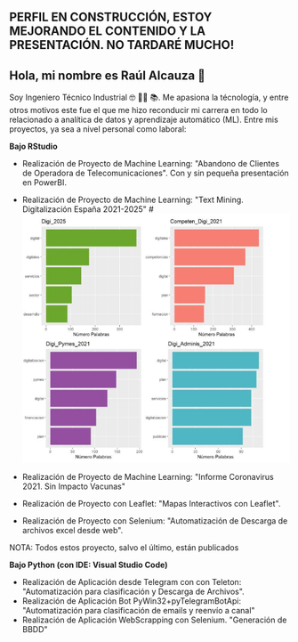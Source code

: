 ## PERFIL EN CONSTRUCCIÓN, ESTOY MEJORANDO EL CONTENIDO Y LA PRESENTACIÓN. NO TARDARÉ MUCHO!

## Hola, mi nombre es Raúl Alcauza 👋


Soy Ingeniero Técnico Industrial 🤓 👨‍🏫 📚. 
Me apasiona la técnología, y entre otros motivos este fue el que me hizo reconducir mi carrera en todo lo relacionado a analítica de datos y aprendizaje automático (ML). 
Entre mis proyectos, ya sea a nivel personal como laboral:

**Bajo RStudio**

  * Realización de Proyecto de Machine Learning: "Abandono de Clientes de Operadora de Telecomunicaciones". Con y sin pequeña presentación en PowerBI.
  * Realización de Proyecto de Machine Learning: "Text Mining. Digitalización España 2021-2025"
   #![**Presentación**](Media/TextMinning.JPG)
  
  * Realización de Proyecto de Machine Learning: "Informe Coronavirus 2021. Sin Impacto Vacunas"
  * Realización de Proyecto con Leaflet: "Mapas Interactivos con Leaflet".
  * Realización de Proyecto con Selenium: "Automatización de Descarga de archivos excel desde web".

NOTA: Todos estos proyecto, salvo el último, están publicados 

**Bajo Python (con IDE: Visual Studio Code)**

 * Realización de Aplicación desde Telegram con con Teleton: "Automatización para clasificación y Descarga de Archivos".
 * Realización de Aplicación Bot PyWin32+pyTelegramBotApi: "Automatización para clasificación de emails y reenvío a canal"
 * Realización de Aplicación WebScrapping con Selenium.  "Generación de BBDD"


 
